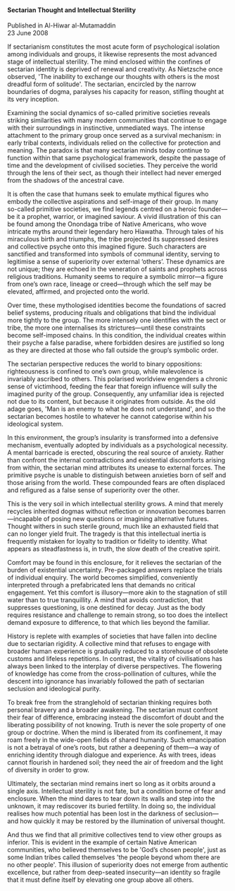 <h4>Sectarian Thought and Intellectual Sterility</h4>


Published in Al-Hiwar al-Mutamaddin
<br>
23 June 2008


If sectarianism constitutes the most acute form of psychological isolation among individuals and groups, it likewise represents the most advanced stage of intellectual sterility. The mind enclosed within the confines of sectarian identity is deprived of renewal and creativity. As Nietzsche once observed, 'The inability to exchange our thoughts with others is the most dreadful form of solitude'. The sectarian, encircled by the narrow boundaries of dogma, paralyses his capacity for reason, stifling thought at its very inception.

Examining the social dynamics of so-called primitive societies reveals striking similarities with many modern communities that continue to engage with their surroundings in instinctive, unmediated ways. The intense attachment to the primary group once served as a survival mechanism: in early tribal contexts, individuals relied on the collective for protection and meaning. The paradox is that many sectarian minds today continue to function within that same psychological framework, despite the passage of time and the development of civilised societies. They perceive the world through the lens of their sect, as though their intellect had never emerged from the shadows of the ancestral cave.

It is often the case that humans seek to emulate mythical figures who embody the collective aspirations and self-image of their group. In many so-called primitive societies, we find legends centred on a heroic founder—be it a prophet, warrior, or imagined saviour. A vivid illustration of this can be found among the Onondaga tribe of Native Americans, who wove intricate myths around their legendary hero Hiawatha. Through tales of his miraculous birth and triumphs, the tribe projected its suppressed desires and collective psyche onto this imagined figure. Such characters are sanctified and transformed into symbols of communal identity, serving to legitimise a sense of superiority over external ‘others’. These dynamics are not unique; they are echoed in the veneration of saints and prophets across religious traditions. Humanity seems to require a symbolic mirror—a figure from one’s own race, lineage or creed—through which the self may be elevated, affirmed, and projected onto the world.

Over time, these mythologised identities become the foundations of sacred belief systems, producing rituals and obligations that bind the individual more tightly to the group. The more intensely one identifies with the sect or tribe, the more one internalises its strictures—until these constraints become self-imposed chains. In this condition, the individual creates within their psyche a false paradise, where forbidden desires are justified so long as they are directed at those who fall outside the group’s symbolic order.

The sectarian perspective reduces the world to binary oppositions: righteousness is confined to one’s own group, while malevolence is invariably ascribed to others. This polarised worldview engenders a chronic sense of victimhood, feeding the fear that foreign influence will sully the imagined purity of the group. Consequently, any unfamiliar idea is rejected not due to its content, but because it originates from outside. As the old adage goes, 'Man is an enemy to what he does not understand', and so the sectarian becomes hostile to whatever he cannot categorise within his ideological system.

In this environment, the group’s insularity is transformed into a defensive mechanism, eventually adopted by individuals as a psychological necessity. A mental barricade is erected, obscuring the real source of anxiety. Rather than confront the internal contradictions and existential discomforts arising from within, the sectarian mind attributes its unease to external forces. The primitive psyche is unable to distinguish between anxieties born of self and those arising from the world. These compounded fears are often displaced and refigured as a false sense of superiority over the other.

This is the very soil in which intellectual sterility grows. A mind that merely recycles inherited dogmas without reflection or innovation becomes barren—incapable of posing new questions or imagining alternative futures. Thought withers in such sterile ground, much like an exhausted field that can no longer yield fruit. The tragedy is that this intellectual inertia is frequently mistaken for loyalty to tradition or fidelity to identity. What appears as steadfastness is, in truth, the slow death of the creative spirit.

Comfort may be found in this enclosure, for it relieves the sectarian of the burden of existential uncertainty. Pre-packaged answers replace the trials of individual enquiry. The world becomes simplified, conveniently interpreted through a prefabricated lens that demands no critical engagement. Yet this comfort is illusory—more akin to the stagnation of still water than to true tranquillity. A mind that avoids contradiction, that suppresses questioning, is one destined for decay. Just as the body requires resistance and challenge to remain strong, so too does the intellect demand exposure to difference, to that which lies beyond the familiar.

History is replete with examples of societies that have fallen into decline due to sectarian rigidity. A collective mind that refuses to engage with broader human experience is gradually reduced to a storehouse of obsolete customs and lifeless repetitions. In contrast, the vitality of civilisations has always been linked to the interplay of diverse perspectives. The flowering of knowledge has come from the cross-pollination of cultures, while the descent into ignorance has invariably followed the path of sectarian seclusion and ideological purity.

To break free from the stranglehold of sectarian thinking requires both personal bravery and a broader awakening. The sectarian must confront their fear of difference, embracing instead the discomfort of doubt and the liberating possibility of not knowing. Truth is never the sole property of one group or doctrine. When the mind is liberated from its confinement, it may roam freely in the wide-open fields of shared humanity. Such emancipation is not a betrayal of one’s roots, but rather a deepening of them—a way of enriching identity through dialogue and experience. As with trees, ideas cannot flourish in hardened soil; they need the air of freedom and the light of diversity in order to grow.

Ultimately, the sectarian mind remains inert so long as it orbits around a single axis. Intellectual sterility is not fate, but a condition borne of fear and enclosure. When the mind dares to tear down its walls and step into the unknown, it may rediscover its buried fertility. In doing so, the individual realises how much potential has been lost in the darkness of seclusion—and how quickly it may be restored by the illumination of universal thought.

And thus we find that all primitive collectives tend to view other groups as inferior. This is evident in the example of certain Native American communities, who believed themselves to be 'God’s chosen people', just as some Indian tribes called themselves 'the people beyond whom there are no other people'. This illusion of superiority does not emerge from authentic excellence, but rather from deep-seated insecurity—an identity so fragile that it must define itself by elevating one group above all others.
